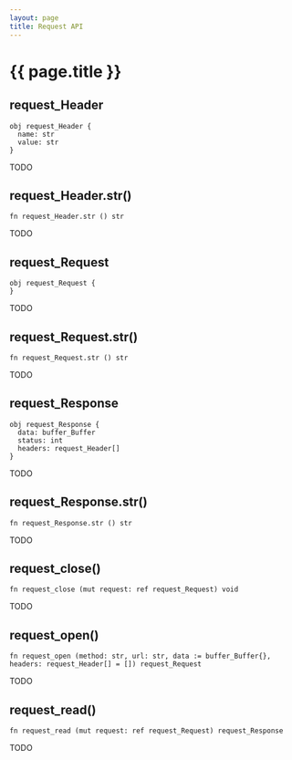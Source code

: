 ```yaml
---
layout: page
title: Request API
---
```


# {{ page.title }}

## request_Header

```the
obj request_Header {
  name: str
  value: str
}
```

TODO

## request_Header.str()

```the
fn request_Header.str () str
```

TODO

## request_Request

```the
obj request_Request {
}
```

TODO

## request_Request.str()

```the
fn request_Request.str () str
```

TODO

## request_Response

```the
obj request_Response {
  data: buffer_Buffer
  status: int
  headers: request_Header[]
}
```

TODO

## request_Response.str()

```the
fn request_Response.str () str
```

TODO

## request_close()

```the
fn request_close (mut request: ref request_Request) void
```

TODO

## request_open()

```the
fn request_open (method: str, url: str, data := buffer_Buffer{}, headers: request_Header[] = []) request_Request
```

TODO

## request_read()

```the
fn request_read (mut request: ref request_Request) request_Response
```

TODO

